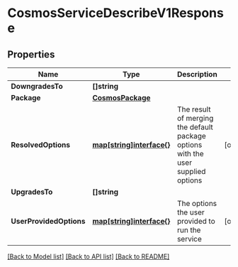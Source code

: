 # CosmosServiceDescribeV1Response

## Properties

Name | Type | Description | Notes
------------ | ------------- | ------------- | -------------
**DowngradesTo** | **[]string** |  | 
**Package** | [**CosmosPackage**](CosmosPackage.md) |  | 
**ResolvedOptions** | [**map[string]interface{}**](.md) | The result of merging the default package options with the user supplied options | [optional] 
**UpgradesTo** | **[]string** |  | 
**UserProvidedOptions** | [**map[string]interface{}**](.md) | The options the user provided to run the service | [optional] 

[[Back to Model list]](../README.md#documentation-for-models) [[Back to API list]](../README.md#documentation-for-api-endpoints) [[Back to README]](../README.md)


